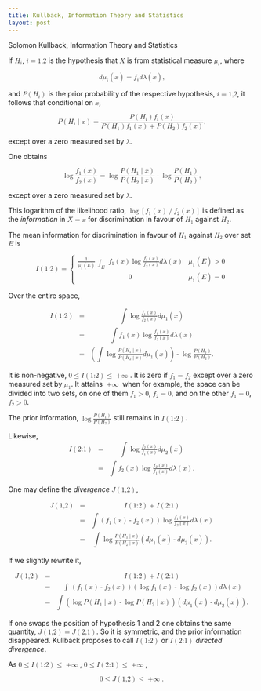```yaml
---
title: Kullback, Information Theory and Statistics
layout: post
---
```


Solomon Kullback, Information Theory and Statistics

If <math><msub><mi>H</mi><mi>i</mi></msub></math>, <math><mi>i</mi><mo>=</mo><mn>1,2</mn></math> is the hypothesis that <math><mi>X</mi></math> is from statistical measure <math><msub><mi>μ</mi><mi>i</mi></msub></math>, where

<math display="block">
<mi>d</mi><msub><mi>μ</mi><mi>i</mi></msub><mo>(</mo><mi>x</mi><mo>)</mo>
<mo>=</mo>
<msub><mi>f</mi><mi>i</mi></msub><mi>d</mi><mi>λ</mi><mo>(</mo><mi>x</mi><mo>)</mo>
<mtext>,</mtext>
</math>

and <math><mi>P</mi><mo>(</mo><msub><mi>H</mi><mi>i</mi></msub><mo>)</mo></math> is the prior probability of the respective hypothesis, <math><mi>i</mi><mo>=</mo><mn>1,2</mn></math>, it follows that conditional on <math><mi>x</mi></math>,

<math display="block">
<mrow><mi>P</mi><mo>(</mo><msub><mi>H</mi><mi>i</mi></msub><mo>|</mo><mi>x</mi><mo>)</mo></mrow>
<mo>=</mo>
<mfrac>
<mrow><mi>P</mi><mo>(</mo><msub><mi>H</mi><mi>i</mi></msub><mo>)</mo><msub><mi>f</mi><mi>i</mi></msub><mo>(</mo><mi>x</mi><mo>)</mo></mrow>
<mrow><mi>P</mi><mo>(</mo><msub><mi>H</mi><mi>1</mi></msub><mo>)</mo><msub><mi>f</mi><mi>1</mi></msub><mo>(</mo><mi>x</mi><mo>)</mo><mo>+</mo><mi>P</mi><mo>(</mo><msub><mi>H</mi><mi>2</mi></msub><mo>)</mo><msub><mi>f</mi><mi>2</mi></msub><mo>(</mo><mi>x</mi><mo>)</mo></mrow>
</mfrac>
<mtext>,</mtext>
</math>

except over a zero measured set by <math><mi>λ</mi></math>.

One obtains

<math display="block">
<mo>log</mo><mfrac><mrow><msub><mi>f</mi><mi>1</mi></msub><mo>(</mo><mi>x</mi><mo>)</mo></mrow><mrow><msub><mi>f</mi><mi>2</mi></msub><mo>(</mo><mi>x</mi><mo>)</mo></mrow></mfrac>
<mo>=</mo>
<mo>log</mo><mfrac><mrow><mi>P</mi><mo>(</mo><msub><mi>H</mi><mi>1</mi></msub><mo>|</mo><mi>x</mi><mo>)</mo></mrow><mrow><mi>P</mi><mo>(</mo><msub><mi>H</mi><mi>2</mi></msub><mo>|</mo><mi>x</mi><mo>)</mo></mrow></mfrac><mo>-</mo>
<mo>log</mo><mfrac><mrow><mi>P</mi><mo>(</mo><msub><mi>H</mi><mi>1</mi></msub><mo>)</mo></mrow><mrow><mi>P</mi><mo>(</mo><msub><mi>H</mi><mi>2</mi></msub><mo>)</mo></mrow></mfrac>
<mtext>,</mtext>
</math>

except over a zero measured set by <math><mi>λ</mi></math>.

This logarithm of the likelihood ratio, <math><mo>log</mo><mrow><mo>[</mo><msub><mi>f</mi><mi>1</mi></msub><mo>(</mo><mi>x</mi><mo>)</mo><mo>/</mo><msub><mi>f</mi><mi>2</mi></msub><mo>(</mo><mi>x</mi><mo>)</mo><mo>]</mo></mrow></math> is defined as the *information* in <math><mi>X</mi><mo>=</mo><mi>x</mi></math> for discrimination in favour of <math><msub><mi>H</mi><mi>1</mi></msub></math> against <math><msub><mi>H</mi><mi>2</mi></msub></math>.

The mean information for discrimination in favour of <math><msub><mi>H</mi><mi>1</mi></msub></math> against <math><msub><mi>H</mi><mi>2</mi></msub></math> over set <math><mi>E</mi></math> is

<math display="block">
<mrow><mi>I</mi><mo>(</mo><mn>1:2</mn><mo>)</mo></mrow>
<mo>=</mo>
<mrow>
<mo>{</mo>
<mtable>
<mtr>
<mtd columnalign="left">
<mrow><mfrac><mn>1</mn><mrow><msub><mi>μ</mi><mi>1</mi></msub><mo>(</mo><mi>E</mi><mo>)</mo></mrow></mfrac>
<msub><mo stretchy="true">&int;</mo><mi>E</mi></msub>
<mrow><msub><mi>f</mi><mi>1</mi></msub><mo>(</mo><mi>x</mi><mo>)</mo></mrow>
<mo>log</mo><mfrac><mrow><msub><mi>f</mi><mi>1</mi></msub><mo>(</mo><mi>x</mi><mo>)</mo></mrow><mrow><msub><mi>f</mi><mi>2</mi></msub><mo>(</mo><mi>x</mi><mo>)</mo></mrow></mfrac>
<mrow><mi>d</mi><mi>λ</mi><mo>(</mo><mi>x</mi><mo>)</mo></mrow>
</mrow>
</mtd>
<mtd columnalign="left">
<mrow><msub><mi>μ</mi><mi>1</mi></msub><mo>(</mo><mi>E</mi><mo>)</mo><mo>></mo><mn>0</mn></mrow>
</mtd>
</mtr>
<mtr>
<mtd columnalign="left">
<mn>0</mn>
</mtd>
<mtd columnalign="left">
<mrow><msub><mi>μ</mi><mi>1</mi></msub><mo>(</mo><mi>E</mi><mo>)</mo><mo>=</mo><mn>0</mn></mrow>
</mtd>
</mtr>
</mtable>
</mrow>
</math>

Over the entire space,

<math display="block">
<mtable>
<mtr>
<mtd>
<mrow><mi>I</mi><mo>(</mo><mn>1:2</mn><mo>)</mo></mrow>
</mtd>
<mtd>
<mo>=</mo>
</mtd>
<mtd columnalign="left">
<mrow><mo stretchy="true">&int;</mo>
<mo>log</mo><mfrac><mrow><msub><mi>f</mi><mi>1</mi></msub><mo>(</mo><mi>x</mi><mo>)</mo></mrow><mrow><msub><mi>f</mi><mi>2</mi></msub><mo>(</mo><mi>x</mi><mo>)</mo></mrow></mfrac>
<mrow><mi>d</mi><msub><mi>μ</mi><mi>1</mi></msub><mo>(</mo><mi>x</mi><mo>)</mo></mrow>
</mrow>
</mtd>
</mtr>
<mtr>
<mtd></mtd>
<mtd><mo>=</mo></mtd>
<mtd columnalign="left">
<mrow><mo stretchy="true">&int;</mo>
<mrow><msub><mi>f</mi><mi>1</mi></msub><mo>(</mo><mi>x</mi><mo>)</mo></mrow>
<mo>log</mo><mfrac><mrow><msub><mi>f</mi><mi>1</mi></msub><mo>(</mo><mi>x</mi><mo>)</mo></mrow><mrow><msub><mi>f</mi><mi>2</mi></msub><mo>(</mo><mi>x</mi><mo>)</mo></mrow></mfrac>
<mrow><mi>d</mi><mi>λ</mi><mo>(</mo><mi>x</mi><mo>)</mo></mrow>
</mrow>
</mtd>
</mtr>
<mtr>
<mtd>
</mtd>
<mtd>
<mo>=</mo>
</mtd>
<mtd columnalign="left">
<mrow>
<mo>(</mo><mo stretchy="true">&int;</mo>
<mo>log</mo><mfrac><mrow><mi>P</mi><mo>(</mo><msub><mi>H</mi><mi>1</mi></msub><mo>|</mo><mi>x</mi><mo>)</mo></mrow><mrow><mi>P</mi><mo>(</mo><msub><mi>H</mi><mi>2</mi></msub><mo>|</mo><mi>x</mi><mo>)</mo></mrow></mfrac>
<mrow><mi>d</mi><msub><mi>μ</mi><mi>1</mi></msub><mo>(</mo><mi>x</mi><mo>)</mo></mrow><mo>)</mo>
<mo>-</mo>
<mo>log</mo><mfrac><mrow><mi>P</mi><mo>(</mo><msub><mi>H</mi><mi>1</mi></msub><mo>)</mo></mrow><mrow><mi>P</mi><mo>(</mo><msub><mi>H</mi><mi>2</mi></msub><mo>)</mo></mrow></mfrac>
<mtext>.</mtext>
</mrow>
</mtd>
</mtr>
</mtable>
</math>

It is non-negative, <math><mn>0</mn><mo>&le;</mo><mi>I</mi><mo>(</mo><mn>1:2</mn><mo>)</mo><mo>&le;</mo><mo>+&infin;</mo></math>. It is zero if <math><msub><mi>f</mi><mi>1</mi></msub><mo>=</mo><msub><mi>f</mi><mi>2</mi></msub></math> except over a zero measured set by <math><msub><mi>μ</mi><mi>1</mi></msub></math>. It attains <math><mo>+&infin;</mo></math> when for example, the space can be divided into two sets, on one of them <math><msub><mi>f</mi><mi>1</mi></msub><mo>&gt;</mo><mn>0</mn></math>, <math><msub><mi>f</mi><mi>2</mi></msub><mo>=</mo><mn>0</mn></math>, and on the other <math><msub><mi>f</mi><mi>1</mi></msub><mo>=</mo><mn>0</mn></math>, <math><msub><mi>f</mi><mi>2</mi></msub><mo>&gt;</mo><mn>0</mn></math>.

The prior information, <math><mo>log</mo><mfrac><mrow><mi>P</mi><mo>(</mo><msub><mi>H</mi><mi>1</mi></msub><mo>)</mo></mrow><mrow><mi>P</mi><mo>(</mo><msub><mi>H</mi><mi>2</mi></msub><mo>)</mo></mrow></mfrac></math> still remains in <math><mi>I</mi><mo>(</mo><mn>1:2</mn><mo>)</mo></math>.

Likewise,
<math display="block">
<mtable>
<mtr>
<mtd>
<mrow><mi>I</mi><mo>(</mo><mn>2:1</mn><mo>)</mo></mrow>
</mtd>
<mtd>
<mo>=</mo>
</mtd>
<mtd columnalign="left">
<mrow><mo stretchy="true">&int;</mo>
<mo>log</mo><mfrac><mrow><msub><mi>f</mi><mi>2</mi></msub><mo>(</mo><mi>x</mi><mo>)</mo></mrow><mrow><msub><mi>f</mi><mi>1</mi></msub><mo>(</mo><mi>x</mi><mo>)</mo></mrow></mfrac>
<mrow><mi>d</mi><msub><mi>μ</mi><mi>2</mi></msub><mo>(</mo><mi>x</mi><mo>)</mo></mrow>
</mrow>
</mtd>
</mtr>
<mtr>
<mtd></mtd>
<mtd><mo>=</mo></mtd>
<mtd columnalign="left">
<mrow><mo stretchy="true">&int;</mo>
<mrow><msub><mi>f</mi><mi>2</mi></msub><mo>(</mo><mi>x</mi><mo>)</mo></mrow>
<mo>log</mo><mfrac><mrow><msub><mi>f</mi><mi>2</mi></msub><mo>(</mo><mi>x</mi><mo>)</mo></mrow><mrow><msub><mi>f</mi><mi>1</mi></msub><mo>(</mo><mi>x</mi><mo>)</mo></mrow></mfrac>
<mrow><mi>d</mi><mi>λ</mi><mo>(</mo><mi>x</mi><mo>)</mo></mrow>
<mtext>.</mtext>
</mrow>
</mtd>
</mtr>
</mtable>
</math>

One may define the *divergence* <math><mi>J</mi><mo>(</mo><mn>1,2</mn><mo>)</mo></math>,

<math display="block">
<mtable>
<mtr>
<mtd>
<mi>J</mi><mo>(</mo><mn>1,2</mn><mo>)</mo>
</mtd>
<mtd><mo>=</mo></mtd>
<mtd columnalign="left"><mrow><mi>I</mi><mo>(</mo><mn>1:2</mn><mo>)</mo><mo>+</mo><mi>I</mi><mo>(</mo><mn>2:1</mn><mo>)</mo></mrow></mtd>
</mtr>
<mtr>
<mtd></mtd>
<mtd><mo>=</mo></mtd>
<mtd columnalign="left">
<mrow>
<mo stretchy="true">&int;</mo>
<mrow><mo>(</mo><msub><mi>f</mi><mi>1</mi></msub><mo>(</mo><mi>x</mi><mo>)</mo><mo>-</mo><msub><mi>f</mi><mi>2</mi></msub><mo>(</mo><mi>x</mi><mo>)</mo><mo>)</mo></mrow>
<mo>log</mo><mfrac><mrow><msub><mi>f</mi><mi>1</mi></msub><mo>(</mo><mi>x</mi><mo>)</mo></mrow><mrow><msub><mi>f</mi><mi>2</mi></msub><mo>(</mo><mi>x</mi><mo>)</mo></mrow></mfrac>
<mrow><mi>d</mi><mi>λ</mi><mo>(</mo><mi>x</mi><mo>)</mo></mrow>
</mrow>
</mtd>
</mtr>
<mtr>
<mtd></mtd>
<mtd><mo>=</mo></mtd>
<mtd columnalign="left">
<mrow>
<mo stretchy="true">&int;</mo>
<mo>log</mo><mfrac><mrow><mi>P</mi><mo>(</mo><msub><mi>H</mi><mi>1</mi></msub><mo>|</mo><mi>x</mi><mo>)</mo></mrow><mrow><mi>P</mi><mo>(</mo><msub><mi>H</mi><mi>2</mi></msub><mo>|</mo><mi>x</mi><mo>)</mo></mrow></mfrac>
<mrow><mo>(</mo><mi>d</mi><msub><mi>μ</mi><mi>1</mi></msub><mo>(</mo><mi>x</mi><mo>)</mo><mo>-</mo><mi>d</mi><msub><mi>μ</mi><mi>2</mi></msub><mo>(</mo><mi>x</mi><mo>)</mo><mo>)</mo></mrow>
<mtext>.</mtext>
</mrow>
</mtd>
</mtr>
</mtable>
</math>

If we slightly rewrite it,

<math display="block">
<mtable>
<mtr>
<mtd>
<mi>J</mi><mo>(</mo><mn>1,2</mn><mo>)</mo>
</mtd>
<mtd><mo>=</mo></mtd>
<mtd columnalign="left"><mrow><mi>I</mi><mo>(</mo><mn>1:2</mn><mo>)</mo><mo>+</mo><mi>I</mi><mo>(</mo><mn>2:1</mn><mo>)</mo></mrow></mtd>
</mtr>
<mtr>
<mtd></mtd>
<mtd><mo>=</mo></mtd>
<mtd columnalign="left">
<mrow>
<mo stretchy="true">&int;</mo>
<mo>(</mo><msub><mi>f</mi><mi>1</mi></msub><mo>(</mo><mi>x</mi><mo>)</mo><mo>-</mo><msub><mi>f</mi><mi>2</mi></msub><mo>(</mo><mi>x</mi><mo>)</mo><mo>)</mo>
<mo>(</mo><mo>log</mo><mrow><msub><mi>f</mi><mi>1</mi></msub><mo>(</mo><mi>x</mi><mo>)</mo></mrow><mo>-</mo><mo>log</mo><mrow><msub><mi>f</mi><mi>2</mi></msub><mo>(</mo><mi>x</mi><mo>)</mo></mrow><mo>)</mo>
<mi>d</mi><mi>λ</mi><mo>(</mo><mi>x</mi><mo>)</mo>
</mrow>
</mtd>
</mtr>
<mtr>
<mtd></mtd>
<mtd><mo>=</mo></mtd>
<mtd columnalign="left">
<mrow>
<mo stretchy="true">&int;</mo>
<mo>(</mo><mo>log</mo><mrow><mi>P</mi><mo>(</mo><msub><mi>H</mi><mi>1</mi></msub><mo>|</mo><mi>x</mi><mo>)</mo></mrow><mo>-</mo><mo>log</mo><mrow><mi>P</mi><mo>(</mo><msub><mi>H</mi><mi>2</mi></msub><mo>|</mo><mi>x</mi><mo>)</mo></mrow><mo>)</mo>
<mo>(</mo><mi>d</mi><msub><mi>μ</mi><mi>1</mi></msub><mo>(</mo><mi>x</mi><mo>)</mo><mo>-</mo><mi>d</mi><msub><mi>μ</mi><mi>2</mi></msub><mo>(</mo><mi>x</mi><mo>)</mo><mo>)</mo>
<mtext>.</mtext>
</mrow>
</mtd>
</mtr>
</mtable>
</math>

If one swaps the position of hypothesis 1 and 2 one obtains the same quantity, <math><mi>J</mi><mo>(</mo><mn>1,2</mn><mo>)</mo><mo>=</mo><mi>J</mi><mo>(</mo><mn>2,1</mn><mo>)</mo></math>. So it is symmetric, and the prior information disappeared. Kullback proposes to call <math><mi>I</mi><mo>(</mo><mn>1:2</mn><mo>)</mo></math> or <math><mi>I</mi><mo>(</mo><mn>2:1</mn><mo>)</mo></math> *directed divergence*.

As <math><mn>0</mn><mo>&le;</mo><mi>I</mi><mo>(</mo><mn>1:2</mn><mo>)</mo><mo>&le;</mo><mo>+&infin;</mo></math>, <math><mn>0</mn><mo>&le;</mo><mi>I</mi><mo>(</mo><mn>2:1</mn><mo>)</mo><mo>&le;</mo><mo>+&infin;</mo></math>,

<math display="block">
<mn>0</mn><mo>&le;</mo><mi>J</mi><mo>(</mo><mn>1,2</mn><mo>)</mo><mo>&le;</mo><mo>+&infin;</mo>
<mtext>.</mtext>
</math>
